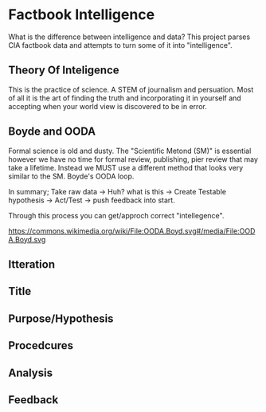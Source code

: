 # Factbook Intelligence

What is the difference between intelligence and data?  This project parses CIA factbook data and attempts to turn some of it into "intelligence".

Theory Of Inteligence 
-
This is the practice of science.  A STEM of journalism and persuation.  Most of all it is the art of finding the truth and incorporating it in yourself and accepting when your world view is discovered to be in error.  


Boyde and OODA
-
Formal science is old and dusty.  The "Scientific Metond (SM)" is essential however we have no time for formal review, publishing, pier review that may take a lifetime.  Instead we MUST use a different method that looks very similar to the SM. Boyde's OODA loop.

In summary; Take raw data -> Huh? what is this -> Create Testable hypothesis -> Act/Test -> push feedback into start.

Through this process you can get/approch correct "intellegence".

https://commons.wikimedia.org/wiki/File:OODA.Boyd.svg#/media/File:OODA.Boyd.svg


Itteration
-

Title
-

Purpose/Hypothesis
-

Procedcures
-

Analysis
-

Feedback
-
